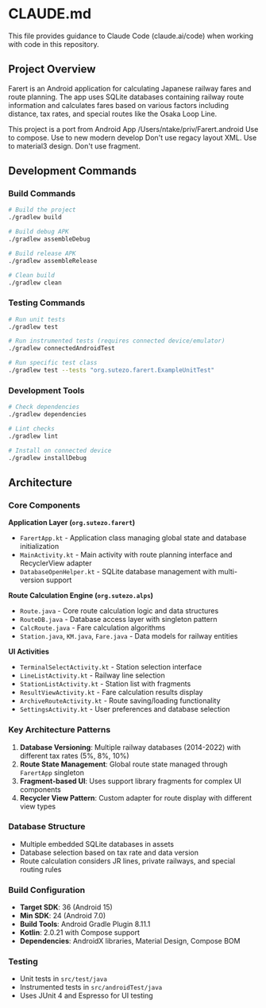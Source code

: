 # CLAUDE.md

This file provides guidance to Claude Code (claude.ai/code) when working with code in this repository.


## Project Overview

Farert is an Android application for calculating Japanese railway fares and route planning. The app uses SQLite databases containing railway route information and calculates fares based on various factors including distance, tax rates, and special routes like the Osaka Loop Line.

This project is a port from Android App /Users/ntake/priv/Farert.android
Use to compose.
Use to new modern develop
Don't use regacy layout XML.
Use to material3 design.
Don't use fragment.

## Development Commands

### Build Commands
```bash
# Build the project
./gradlew build

# Build debug APK
./gradlew assembleDebug

# Build release APK  
./gradlew assembleRelease

# Clean build
./gradlew clean
```

### Testing Commands
```bash
# Run unit tests
./gradlew test

# Run instrumented tests (requires connected device/emulator)
./gradlew connectedAndroidTest

# Run specific test class
./gradlew test --tests "org.sutezo.farert.ExampleUnitTest"
```

### Development Tools
```bash
# Check dependencies
./gradlew dependencies

# Lint checks
./gradlew lint

# Install on connected device
./gradlew installDebug
```

## Architecture

### Core Components

**Application Layer (`org.sutezo.farert`)**
- `FarertApp.kt` - Application class managing global state and database initialization
- `MainActivity.kt` - Main activity with route planning interface and RecyclerView adapter
- `DatabaseOpenHelper.kt` - SQLite database management with multi-version support

**Route Calculation Engine (`org.sutezo.alps`)**
- `Route.java` - Core route calculation logic and data structures
- `RouteDB.java` - Database access layer with singleton pattern
- `CalcRoute.java` - Fare calculation algorithms
- `Station.java`, `KM.java`, `Fare.java` - Data models for railway entities

**UI Activities**
- `TerminalSelectActivity.kt` - Station selection interface
- `LineListActivity.kt` - Railway line selection
- `StationListActivity.kt` - Station list with fragments
- `ResultViewActivity.kt` - Fare calculation results display
- `ArchiveRouteActivity.kt` - Route saving/loading functionality
- `SettingsActivity.kt` - User preferences and database selection

### Key Architecture Patterns

1. **Database Versioning**: Multiple railway databases (2014-2022) with different tax rates (5%, 8%, 10%)
2. **Route State Management**: Global route state managed through `FarertApp` singleton
3. **Fragment-based UI**: Uses support library fragments for complex UI components
4. **Recycler View Pattern**: Custom adapter for route display with different view types

### Database Structure
- Multiple embedded SQLite databases in assets
- Database selection based on tax rate and data version
- Route calculation considers JR lines, private railways, and special routing rules

### Build Configuration
- **Target SDK**: 36 (Android 15)
- **Min SDK**: 24 (Android 7.0)
- **Build Tools**: Android Gradle Plugin 8.11.1
- **Kotlin**: 2.0.21 with Compose support
- **Dependencies**: AndroidX libraries, Material Design, Compose BOM

### Testing
- Unit tests in `src/test/java`
- Instrumented tests in `src/androidTest/java`
- Uses JUnit 4 and Espresso for UI testing
